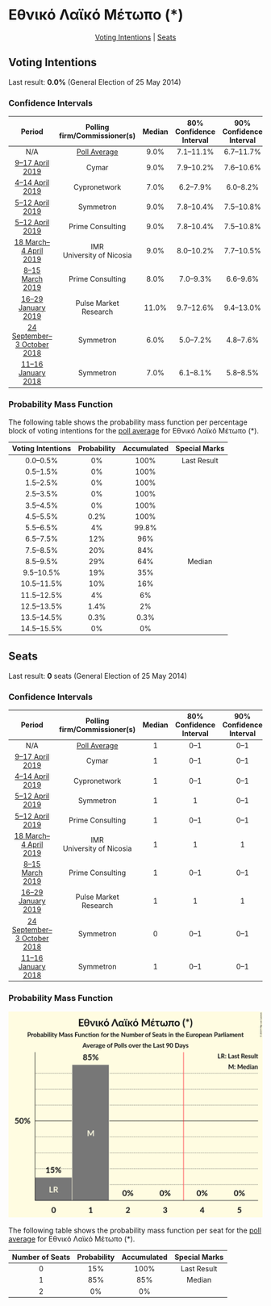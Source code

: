 # Εθνικό Λαϊκό Μέτωπο (*)

<p align="center"><a href="#voting-intentions">Voting Intentions</a> | <a href="#seats">Seats</a></p>

## Voting Intentions

Last result: **0.0%** (General Election of 25 May 2014)

### Confidence Intervals

| Period     | Polling firm/Commissioner(s) | Median | 80% Confidence Interval | 90% Confidence Interval | 95% Confidence Interval | 99% Confidence Interval |
|:----------:|:----------------:|:-----------:|:-----------------------:|:-----------------------:|:-----------------------:|:-----------------------:|
| N/A | [Poll Average](average.html) | 9.0% | 7.1–11.1% | 6.7–11.7% | 6.3–12.3% | 5.8–13.3% |
| [9–17 April 2019](2019-04-17-Cymar.html) | Cymar | 9.0% | 7.9–10.2% | 7.6–10.6% | 7.4–10.9% | 6.9–11.6% |
| [4–14 April 2019](2019-04-14-Cypronetwork.html) | Cypronetwork | 7.0% | 6.2–7.9% | 6.0–8.2% | 5.8–8.4% | 5.4–8.9% |
| [5–12 April 2019](2019-04-12-Symmetron.html) | Symmetron | 9.0% | 7.8–10.4% | 7.5–10.8% | 7.2–11.2% | 6.7–11.9% |
| [5–12 April 2019](2019-04-12-PrimeConsulting.html) | Prime Consulting | 9.0% | 7.8–10.4% | 7.5–10.8% | 7.2–11.1% | 6.7–11.8% |
| [18 March–4 April 2019](2019-04-04-IMR.html) | IMR <br> University of Nicosia | 9.0% | 8.0–10.2% | 7.7–10.5% | 7.5–10.8% | 7.1–11.3% |
| [8–15 March 2019](2019-03-15-PrimeConsulting.html) | Prime Consulting | 8.0% | 7.0–9.3% | 6.6–9.6% | 6.4–10.0% | 5.9–10.6% |
| [16–29 January 2019](2019-01-29-PulseMarketResearch.html) | Pulse Market Research | 11.0% | 9.7–12.6% | 9.4–13.0% | 9.1–13.4% | 8.5–14.1% |
| [24 September–3 October 2018](2018-10-03-Symmetron.html) | Symmetron | 6.0% | 5.0–7.2% | 4.8–7.6% | 4.6–7.9% | 4.1–8.5% |
| [11–16 January 2018](2018-01-16-Symmetron.html) | Symmetron | 7.0% | 6.1–8.1% | 5.8–8.5% | 5.6–8.8% | 5.2–9.3% |

### Probability Mass Function

The following table shows the probability mass function per percentage block of voting intentions for the [poll average](average.html) for Εθνικό Λαϊκό Μέτωπο (*).

| Voting Intentions | Probability | Accumulated | Special Marks |
|:-----------------:|:-----------:|:-----------:|:-------------:|
| 0.0–0.5% | 0% | 100% | Last Result |
| 0.5–1.5% | 0% | 100% |  |
| 1.5–2.5% | 0% | 100% |  |
| 2.5–3.5% | 0% | 100% |  |
| 3.5–4.5% | 0% | 100% |  |
| 4.5–5.5% | 0.2% | 100% |  |
| 5.5–6.5% | 4% | 99.8% |  |
| 6.5–7.5% | 12% | 96% |  |
| 7.5–8.5% | 20% | 84% |  |
| 8.5–9.5% | 29% | 64% | Median |
| 9.5–10.5% | 19% | 35% |  |
| 10.5–11.5% | 10% | 16% |  |
| 11.5–12.5% | 4% | 6% |  |
| 12.5–13.5% | 1.4% | 2% |  |
| 13.5–14.5% | 0.3% | 0.3% |  |
| 14.5–15.5% | 0% | 0% |  |


## Seats

Last result: **0** seats (General Election of 25 May 2014)

### Confidence Intervals

| Period     | Polling firm/Commissioner(s) | Median | 80% Confidence Interval | 90% Confidence Interval | 95% Confidence Interval | 99% Confidence Interval |
|:----------:|:----------------:|:------:|:-----------------------:|:-----------------------:|:-----------------------:|:-----------------------:|
| N/A | [Poll Average](average.html) | 1 | 0–1 | 0–1 | 0–1 | 0–1 |
| [9–17 April 2019](2019-04-17-Cymar.html) | Cymar | 1 | 0–1 | 0–1 | 0–1 | 0–1 |
| [4–14 April 2019](2019-04-14-Cypronetwork.html) | Cypronetwork | 1 | 0–1 | 0–1 | 0–1 | 0–1 |
| [5–12 April 2019](2019-04-12-Symmetron.html) | Symmetron | 1 | 1 | 0–1 | 0–1 | 0–1 |
| [5–12 April 2019](2019-04-12-PrimeConsulting.html) | Prime Consulting | 1 | 0–1 | 0–1 | 0–1 | 0–1 |
| [18 March–4 April 2019](2019-04-04-IMR.html) | IMR <br> University of Nicosia | 1 | 1 | 1 | 0–1 | 0–1 |
| [8–15 March 2019](2019-03-15-PrimeConsulting.html) | Prime Consulting | 1 | 0–1 | 0–1 | 0–1 | 0–1 |
| [16–29 January 2019](2019-01-29-PulseMarketResearch.html) | Pulse Market Research | 1 | 1 | 1 | 1 | 1 |
| [24 September–3 October 2018](2018-10-03-Symmetron.html) | Symmetron | 0 | 0–1 | 0–1 | 0–1 | 0–1 |
| [11–16 January 2018](2018-01-16-Symmetron.html) | Symmetron | 1 | 0–1 | 0–1 | 0–1 | 0–1 |

### Probability Mass Function

![Graph with seats probability mass function not yet produced](average-seats-pmf-εθνικόλαϊκόμέτωπο.png "Seats Probability Mass Function")

The following table shows the probability mass function per seat for the [poll average](average.html) for Εθνικό Λαϊκό Μέτωπο (*).

| Number of Seats | Probability | Accumulated | Special Marks |
|:---------------:|:-----------:|:-----------:|:-------------:|
| 0 | 15% | 100% | Last Result |
| 1 | 85% | 85% | Median |
| 2 | 0% | 0% |  |


